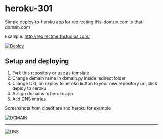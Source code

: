# heroku-301
Simple deploy-to-heroku app for redirecting this-domain.com to that-domain.com

Example: http://redirectme.fbstudios.com/

[![Deploy](https://www.herokucdn.com/deploy/button.svg)](https://www.heroku.com/deploy/?template=https://github.com/FullBoreStudios/heroku-301)

Setup and deploying
------------

 1. Fork this repository or use as template
 2. Change domain name in domain.py inside redirect folder
 3. Change URL on deploy to heroku button to your new repository url, click deploy to heroku
 4. Assign domains to heroku app
 5. Add DNS entries
 
 Screenshots from cloudflare and heroku for example
 
 ![DOMAIN](https://i.imgur.com/BZ2TzI6.png)
 
 -----
 
 ![DNS](https://i.imgur.com/YWCwwW5.png)



